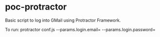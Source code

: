 # poc-protractor
Basic script to log into GMail using Protractor Framework.


To run:
protractor conf.js --params.login.email=<email> --params.login.password=<pass>
